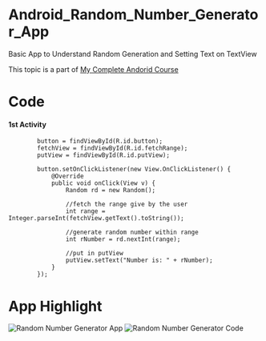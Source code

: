# Android_Random_Number_Generator_App
Basic App to Understand Random Generation and Setting Text on TextView

This topic is a part of [My Complete Andorid Course](https://github.com/ananddasani/Android_Apps)

# Code

#### 1st Activity 
```
        button = findViewById(R.id.button);
        fetchView = findViewById(R.id.fetchRange);
        putView = findViewById(R.id.putView);

        button.setOnClickListener(new View.OnClickListener() {
            @Override
            public void onClick(View v) {
                Random rd = new Random();

                //fetch the range give by the user
                int range = Integer.parseInt(fetchView.getText().toString());

                //generate random number within range
                int rNumber = rd.nextInt(range);

                //put in putView
                putView.setText("Number is: " + rNumber);
            }
        });
```

# App Highlight

![Random Number Generator App](https://user-images.githubusercontent.com/74413402/192092661-59c636fc-170b-422c-b39f-a9c2d191eb4b.png)
![Random Number Generator Code](https://user-images.githubusercontent.com/74413402/192092664-e08c8a9e-f1fc-47f6-8da2-dc35e256b45f.png)

